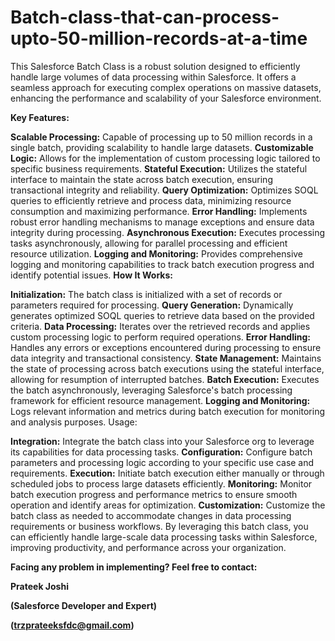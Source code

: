 # Batch-class-that-can-process-upto-50-million-records-at-a-time
This Salesforce Batch Class is a robust solution designed to efficiently handle large volumes of data processing within Salesforce. It offers a seamless approach for executing complex operations on massive datasets, enhancing the performance and scalability of your Salesforce environment.

**Key Features:**

**Scalable Processing:** Capable of processing up to 50 million records in a single batch, providing scalability to handle large datasets.
**Customizable Logic:** Allows for the implementation of custom processing logic tailored to specific business requirements.
**Stateful Execution:** Utilizes the stateful interface to maintain the state across batch execution, ensuring transactional integrity and reliability.
**Query Optimization:** Optimizes SOQL queries to efficiently retrieve and process data, minimizing resource consumption and maximizing performance.
**Error Handling:** Implements robust error handling mechanisms to manage exceptions and ensure data integrity during processing.
**Asynchronous Execution:** Executes processing tasks asynchronously, allowing for parallel processing and efficient resource utilization.
**Logging and Monitoring:** Provides comprehensive logging and monitoring capabilities to track batch execution progress and identify potential issues.
**How It Works:**

**Initialization:** The batch class is initialized with a set of records or parameters required for processing.
**Query Generation:** Dynamically generates optimized SOQL queries to retrieve data based on the provided criteria.
**Data Processing:** Iterates over the retrieved records and applies custom processing logic to perform required operations.
**Error Handling:** Handles any errors or exceptions encountered during processing to ensure data integrity and transactional consistency.
**State Management:** Maintains the state of processing across batch executions using the stateful interface, allowing for resumption of interrupted batches.
**Batch Execution:** Executes the batch asynchronously, leveraging Salesforce's batch processing framework for efficient resource management.
**Logging and Monitoring:** Logs relevant information and metrics during batch execution for monitoring and analysis purposes.
Usage:

**Integration:** Integrate the batch class into your Salesforce org to leverage its capabilities for data processing tasks.
**Configuration:** Configure batch parameters and processing logic according to your specific use case and requirements.
**Execution:** Initiate batch execution either manually or through scheduled jobs to process large datasets efficiently.
**Monitoring:** Monitor batch execution progress and performance metrics to ensure smooth operation and identify areas for optimization.
**Customization:** Customize the batch class as needed to accommodate changes in data processing requirements or business workflows.
By leveraging this batch class, you can efficiently handle large-scale data processing tasks within Salesforce, improving productivity, and performance across your organization.

**Facing any problem in implementing? Feel free to contact:**

**Prateek Joshi**

**(Salesforce Developer and Expert)**

**(trzprateeksfdc@gmail.com)**
